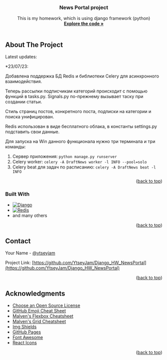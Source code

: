 
  <h3 align="center">News Portal project</h3>

  <p align="center">
    This is my homework, which is using django framework (python)
    <br />
    <a href="https://github.com/YtseyJam/Django_HW_NewsPortal/tree/master/DraftNews"><strong>Explore the code »</strong></a>
    <br />
    <br />

  </p>
</div>

<!-- TABLE OF CONTENTS 
<details>
  <summary>Table of Contents</summary>
  <ol>
    <li>
      <a href="#about-the-project">About The Project</a>
      <ul>
        <li><a href="#built-with">Built With</a></li>
      </ul>
    </li>
    <li>
      <a href="#getting-started">Getting Started</a>
      <ul>
        <li><a href="#prerequisites">Prerequisites</a></li>
        <li><a href="#installation">Installation</a></li>
      </ul>
    </li>
    <li><a href="#usage">Usage</a></li>
    <li><a href="#roadmap">Roadmap</a></li>
    <li><a href="#contributing">Contributing</a></li>
    <li><a href="#license">License</a></li>
    <li><a href="#contact">Contact</a></li>
    <li><a href="#acknowledgments">Acknowledgments</a></li>
  </ol>
</details>
-->


<!-- ABOUT THE PROJECT -->
## About The Project

Latest updates:


*23/07/23:


Добавлена поддержка БД Redis и библиотеки Celery для асинхронного взаимодействия.


Теперь рассылки подписчикам категорий происходит с помощью функций в tasks.py. Signals.py по-прежнему вызывает таску при создании статьи.

<!--Затронуты/созданы файлы: 

<a href="https://github.com/YtseyJam/Django_HW_NewsPortal/blob/main/DraftNews/DraftNews/__init__.py"><strong>__init__.py</strong></a>

<a href="https://github.com/YtseyJam/Django_HW_NewsPortal/blob/main/DraftNews/newsportal/signals.py"><strong>signals.py</strong></a>

<a href="https://github.com/YtseyJam/Django_HW_NewsPortal/blob/main/DraftNews/DraftNews/celery.py"><strong>celery.py</strong></a>

<a href="https://github.com/YtseyJam/Django_HW_NewsPortal/blob/main/DraftNews/newsportal/tasks.py"><strong>tasks.py</strong></a>-->

Стиль страниц постов, конкретного поста, подписки на категории и поиска унифицирован.

Redis использован в виде бесплатного облака, в константы settings.py подставить свои данные.

Для запуска на Win данного функционала нужно три терминала и три команды:

1. Сервер приложения: `python manage.py runserver`
2. Celery worker: `celery -A DraftNews worker -l INFO --pool=solo`
3. Celery beat для задач по расписанию: `celery -A DraftNews beat -l INFO`

<p align="right">(<a href="#readme-top">back to top</a>)</p>



### Built With

* [![Django][Django.url]][Django-url]
* [![Redis][Redis.url]][Redis-url]
* and many others
<p align="right">(<a href="#readme-top">back to top</a>)</p>



<!-- GETTING STARTED 
## Getting Started

Здесь будут инструкции по запуску...

### Prerequisites

Что понадобится установить
* ...
  ```..
  ...
  ```

### Installation

_Инуструкции в процессе_

1. ...
2. ...
   ```sh
   ...
   ```
3. ...
   ```sh
   ...
   ```
4. ...
   ```js
   ...
   ```

<p align="right">(<a href="#readme-top">back to top</a>)</p>
-->


<!-- USAGE EXAMPLES 
## Usage



<p align="right">(<a href="#readme-top">back to top</a>)</p>
-->


<!-- ROADMAP 
## Roadmap

- [x] Add Changelog
- [x] Add back to top links
- [ ] Add Additional Templates w/ Examples
- [ ] Add "components" document to easily copy & paste sections of the readme
- [ ] Multi-language Support
    - [ ] Chinese
    - [ ] Spanish

See the [open issues](https://github.com/othneildrew/Best-README-Template/issues) for a full list of proposed features (and known issues).

<p align="right">(<a href="#readme-top">back to top</a>)</p>
-->


<!-- CONTRIBUTING 
## Contributing

Contributions are what make the open source community such an amazing place to learn, inspire, and create. Any contributions you make are **greatly appreciated**.

If you have a suggestion that would make this better, please fork the repo and create a pull request. You can also simply open an issue with the tag "enhancement".
Don't forget to give the project a star! Thanks again!

1. Fork the Project
2. Create your Feature Branch (`git checkout -b feature/AmazingFeature`)
3. Commit your Changes (`git commit -m 'Add some AmazingFeature'`)
4. Push to the Branch (`git push origin feature/AmazingFeature`)
5. Open a Pull Request

<p align="right">(<a href="#readme-top">back to top</a>)</p>
-->


<!-- LICENSE 
## License

Distributed under the MIT License. See `LICENSE.txt` for more information.

<p align="right">(<a href="#readme-top">back to top</a>)</p>
-->


<!-- CONTACT -->
## Contact

Your Name - [@ytseyjam](https://t.me/ytseyjam) <!--- email@example.com-->

Project Link: [https://github.com/YtseyJam/Django_HW_NewsPortal](https://github.com/YtseyJam/Django_HW_NewsPortal)

<p align="right">(<a href="#readme-top">back to top</a>)</p>



<!-- ACKNOWLEDGMENTS -->
## Acknowledgments


* [Choose an Open Source License](https://choosealicense.com)
* [GitHub Emoji Cheat Sheet](https://www.webpagefx.com/tools/emoji-cheat-sheet)
* [Malven's Flexbox Cheatsheet](https://flexbox.malven.co/)
* [Malven's Grid Cheatsheet](https://grid.malven.co/)
* [Img Shields](https://shields.io)
* [GitHub Pages](https://pages.github.com)
* [Font Awesome](https://fontawesome.com)
* [React Icons](https://react-icons.github.io/react-icons/search)

<p align="right">(<a href="#readme-top">back to top</a>)</p>



<!-- MARKDOWN LINKS & IMAGES -->
<!-- https://www.markdownguide.org/basic-syntax/#reference-style-links -->
[contributors-shield]: https://img.shields.io/github/contributors/othneildrew/Best-README-Template.svg?style=for-the-badge
[contributors-url]: https://github.com/othneildrew/Best-README-Template/graphs/contributors
[forks-shield]: https://img.shields.io/github/forks/othneildrew/Best-README-Template.svg?style=for-the-badge
[forks-url]: https://github.com/othneildrew/Best-README-Template/network/members
[stars-shield]: https://img.shields.io/github/stars/othneildrew/Best-README-Template.svg?style=for-the-badge
[stars-url]: https://github.com/othneildrew/Best-README-Template/stargazers
[issues-shield]: https://img.shields.io/github/issues/othneildrew/Best-README-Template.svg?style=for-the-badge
[issues-url]: https://github.com/othneildrew/Best-README-Template/issues
[license-shield]: https://img.shields.io/github/license/othneildrew/Best-README-Template.svg?style=for-the-badge
[license-url]: https://github.com/othneildrew/Best-README-Template/blob/master/LICENSE.txt
[linkedin-shield]: https://img.shields.io/badge/-LinkedIn-black.svg?style=for-the-badge&logo=linkedin&colorB=555
[linkedin-url]: https://linkedin.com/in/othneildrew
[product-screenshot]: images/screenshot.png
[Next.js]: https://img.shields.io/badge/next.js-000000?style=for-the-badge&logo=nextdotjs&logoColor=white
[Next-url]: https://nextjs.org/
[React.js]: https://img.shields.io/badge/React-20232A?style=for-the-badge&logo=react&logoColor=61DAFB
[React-url]: https://reactjs.org/
[Vue.js]: https://img.shields.io/badge/Vue.js-35495E?style=for-the-badge&logo=vuedotjs&logoColor=4FC08D
[Vue-url]: https://vuejs.org/
[Angular.io]: https://img.shields.io/badge/Angular-DD0031?style=for-the-badge&logo=angular&logoColor=white
[Angular-url]: https://angular.io/
[Svelte.dev]: https://img.shields.io/badge/Svelte-4A4A55?style=for-the-badge&logo=svelte&logoColor=FF3E00
[Svelte-url]: https://svelte.dev/
[Laravel.com]: https://img.shields.io/badge/Laravel-FF2D20?style=for-the-badge&logo=laravel&logoColor=white
[Laravel-url]: https://laravel.com
[Bootstrap.com]: https://img.shields.io/badge/Bootstrap-563D7C?style=for-the-badge&logo=bootstrap&logoColor=white
[Bootstrap-url]: https://getbootstrap.com
[JQuery.com]: https://img.shields.io/badge/jQuery-0769AD?style=for-the-badge&logo=jquery&logoColor=white
[JQuery-url]: https://jquery.com 
[Django.url]: https://img.shields.io/badge/Django-f
[Django-url]: https://www.djangoproject.com/
[Redis.url]: https://img.shields.io/badge/Redis-red
[Redis-url]: https://redis.io/
